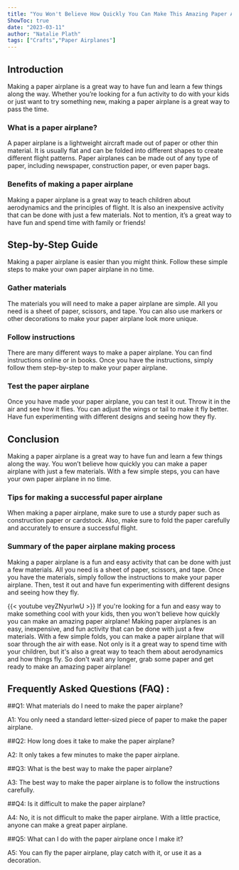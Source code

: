 ```yaml
---
title: "You Won't Believe How Quickly You Can Make This Amazing Paper Airplane!"
ShowToc: true 
date: "2023-03-11"
author: "Natalie Plath" 
tags: ["Crafts","Paper Airplanes"]
---
```

## Introduction

Making a paper airplane is a great way to have fun and learn a few things along the way. Whether you’re looking for a fun activity to do with your kids or just want to try something new, making a paper airplane is a great way to pass the time. 

### What is a paper airplane?

A paper airplane is a lightweight aircraft made out of paper or other thin material. It is usually flat and can be folded into different shapes to create different flight patterns. Paper airplanes can be made out of any type of paper, including newspaper, construction paper, or even paper bags. 

### Benefits of making a paper airplane

Making a paper airplane is a great way to teach children about aerodynamics and the principles of flight. It is also an inexpensive activity that can be done with just a few materials. Not to mention, it’s a great way to have fun and spend time with family or friends! 

## Step-by-Step Guide

Making a paper airplane is easier than you might think. Follow these simple steps to make your own paper airplane in no time. 

### Gather materials

The materials you will need to make a paper airplane are simple. All you need is a sheet of paper, scissors, and tape. You can also use markers or other decorations to make your paper airplane look more unique. 

### Follow instructions

There are many different ways to make a paper airplane. You can find instructions online or in books. Once you have the instructions, simply follow them step-by-step to make your paper airplane. 

### Test the paper airplane

Once you have made your paper airplane, you can test it out. Throw it in the air and see how it flies. You can adjust the wings or tail to make it fly better. Have fun experimenting with different designs and seeing how they fly. 

## Conclusion

Making a paper airplane is a great way to have fun and learn a few things along the way. You won’t believe how quickly you can make a paper airplane with just a few materials. With a few simple steps, you can have your own paper airplane in no time. 

### Tips for making a successful paper airplane

When making a paper airplane, make sure to use a sturdy paper such as construction paper or cardstock. Also, make sure to fold the paper carefully and accurately to ensure a successful flight. 

### Summary of the paper airplane making process

Making a paper airplane is a fun and easy activity that can be done with just a few materials. All you need is a sheet of paper, scissors, and tape. Once you have the materials, simply follow the instructions to make your paper airplane. Then, test it out and have fun experimenting with different designs and seeing how they fly.

{{< youtube veyZNyurlwU >}} 
If you're looking for a fun and easy way to make something cool with your kids, then you won't believe how quickly you can make an amazing paper airplane! Making paper airplanes is an easy, inexpensive, and fun activity that can be done with just a few materials. With a few simple folds, you can make a paper airplane that will soar through the air with ease. Not only is it a great way to spend time with your children, but it's also a great way to teach them about aerodynamics and how things fly. So don't wait any longer, grab some paper and get ready to make an amazing paper airplane!

## Frequently Asked Questions (FAQ) :
##Q1: What materials do I need to make the paper airplane?

A1: You only need a standard letter-sized piece of paper to make the paper airplane.

##Q2: How long does it take to make the paper airplane?

A2: It only takes a few minutes to make the paper airplane.

##Q3: What is the best way to make the paper airplane?

A3: The best way to make the paper airplane is to follow the instructions carefully.

##Q4: Is it difficult to make the paper airplane?

A4: No, it is not difficult to make the paper airplane. With a little practice, anyone can make a great paper airplane.

##Q5: What can I do with the paper airplane once I make it?

A5: You can fly the paper airplane, play catch with it, or use it as a decoration.





